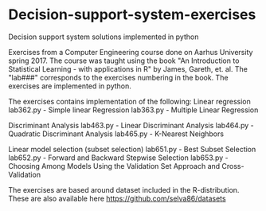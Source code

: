 # Decision-support-system-exercises
Decision support system solutions implemented in python

Exercises from a Computer Engineering course done on Aarhus University spring 2017. 
The course was taught using the book "An Introduction to Statistical Learning - with applications in R" by James, Gareth, et. al. 
The "lab###" corresponds to the exercises numbering in the book. The exercises are implemented in python. 

The exercises contains implementation of the following: 
Linear regression
lab362.py - Simple linear Regression
lab363.py - Multiple Linear Regression

Discriminant Analysis
lab463.py - Linear Discriminant Analysis
lab464.py - Quadratic Discriminant Analysis
lab465.py - K-Nearest Neighbors

Linear model selection (subset selection)
lab651.py - Best Subset Selection
lab652.py - Forward and Backward Stepwise Selection
lab653.py - Choosing Among Models Using the Validation Set Approach and Cross-Validation

The exercises are based around dataset included in the R-distribution. These are also available here https://github.com/selva86/datasets
